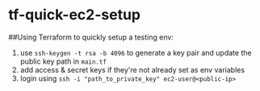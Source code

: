 # tf-quick-ec2-setup
##Using Terraform to quickly setup a testing env:

1. use `ssh-keygen -t rsa -b 4096` to generate a key pair and update the public key path in `main.tf`
2. add access & secret keys if they're not already set as env variables
3. login using `ssh -i "path_to_private_key" ec2-user@<public-ip>`
